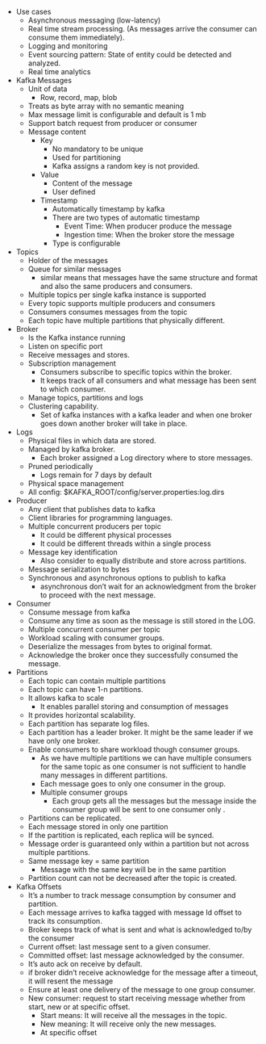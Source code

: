 - Use cases
  - Asynchronous messaging (low-latency)
  - Real time stream processing. (As messages arrive the consumer can consume them immediately).
  - Logging and monitoring
  - Event sourcing pattern: State of entity could be detected and analyzed.
  - Real time analytics
- Kafka Messages
  - Unit of data
    - Row, record, map, blob
  - Treats as byte array with no semantic meaning
  - Max message limit is configurable and default is 1 mb
  - Support batch request from producer or consumer
  - Message content
    - Key
      - No mandatory to be unique
      - Used for partitioning
      - Kafka assigns a random key is not provided.
    - Value
      - Content of the message
      - User defined
    - Timestamp
      - Automatically timestamp by kafka
      - There are two types of automatic timestamp
        - Event Time: When producer produce the message
        - Ingestion time: When the broker store the message
      - Type is configurable
- Topics
  - Holder of the messages
  - Queue for similar messages
    - similar means that messages have the same structure and format and also the same producers and consumers.
  - Multiple topics per single kafka instance is supported
  - Every topic supports multiple producers and consumers
  - Consumers consumes messages from the topic
  - Each topic have multiple partitions that physically different.
- Broker
  - Is the Kafka instance running
  - Listen on specific port
  - Receive messages and stores.
  - Subscription management
    - Consumers subscribe to specific topics within the broker.
    - It keeps track of all consumers and what message has been sent to which consumer.
  - Manage topics, partitions and logs
  - Clustering capability.
    - Set of kafka instances with a kafka leader and when one broker goes down another broker will take in place.
- Logs
  - Physical files in which data are stored.
  - Managed by kafka broker.
    - Each broker assigned a Log directory where to store messages.
  - Pruned periodically
    - Logs remain for 7 days by default
  - Physical space management
  - All config: $KAFKA_ROOT/config/server.properties:log.dirs
- Producer
  - Any client that publishes data to kafka
  - Client libraries for programming languages.
  - Multiple concurrent producers per topic
    - It could be different physical processes
    - It could be different threads within a single process
  - Message key identification
    - Also consider to equally distribute and store across partitions.
  - Message serialization to bytes
  - Synchronous and asynchronous options to publish to kafka
    - asynchronous don’t wait for an acknowledgment from the broker to proceed with the next message.
- Consumer
  - Consume message from kafka
  - Consume any time as soon as the message is still stored in the LOG.
  - Multiple concurrent consumer per topic
  - Workload scaling with consumer groups.
  - Deserialize the messages from bytes to original format.
  - Acknowledge the broker once they successfully consumed the message.
- Partitions
  - Each topic can contain multiple partitions
  - Each topic can have 1-n partitions.
  - It allows kafka to scale
    - It enables parallel storing and consumption of messages
  - It provides horizontal scalability.
  - Each partition has separate log files.
  - Each partition has a leader broker. It might be the same leader if we have only one broker.
  - Enable consumers to share workload though consumer groups.
    - As we have multiple partitions we can have multiple consumers for the same topic as one consumer is not sufficient to handle many messages in different partitions.
    - Each message goes to only one consumer in the group.
    - Multiple consumer groups
      - Each group gets all the messages but the message inside the consumer group will be sent to one consumer only .
  - Partitions can be replicated.
  - Each message stored in only one partition
  - If the partition is replicated, each replica will be synced.
  - Message order is guaranteed only within a partition but not across multiple partitions.
  - Same message key = same partition
    - Message with the same key will be in the same partition
  - Partition count can not be decreased after the topic is created.
- Kafka Offsets
  - It’s a number to track message consumption by consumer and partition.
  - Each message arrives to kafka tagged with message Id offset to track its consumption.
  - Broker keeps track of what is sent and what is acknowledged to/by the consumer
  - Current offset: last message sent to a given consumer.
  - Committed offset: last message acknowledged by the consumer.
  - It’s auto ack on receive by default.
  - if broker didn’t receive acknowledge for the message after a timeout, it will resent the message
  - Ensure at least one delivery of the message to one group consumer.
  - New consumer: request to start receiving message whether from start, new or at specific offset.
    - Start means: It will receive all the messages in the topic.
    - New meaning: It will receive only the new messages.
    - At specific offset

